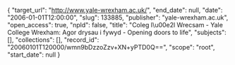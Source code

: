 {
  "target_url": "http://www.yale-wrexham.ac.uk/", 
  "end_date": null, 
  "date": "2006-01-01T12:00:00", 
  "slug": 133885, 
  "publisher": "yale-wrexham.ac.uk", 
  "open_access": true, 
  "npld": false, 
  "title": "Coleg I\u00e2l Wrecsam - Yale College Wrexham: Agor drysau i fywyd - Opening doors to life", 
  "subjects": [], 
  "collections": [], 
  "record_id": "20060101T120000/wmn9bDzzoZzv+XN+yPTD0Q==", 
  "scope": "root", 
  "start_date": null
}

